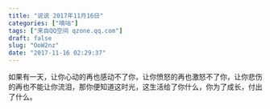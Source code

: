 ```yaml
---
title: "说说 2017年11月16日"
categories: ["嘀咕"]
tags: ["来自QQ空间 qzone.qq.com"]
draft: false
slug: "OoW2nz"
date: "2017-11-16 02:29:37"
---
```


如果有一天，让你心动的再也感动不了你，让你愤怒的再也激怒不了你，让你悲伤的再也不能让你流泪，那你便知道这时光，这生活给了你什么，你为了成长，付出了什么。
